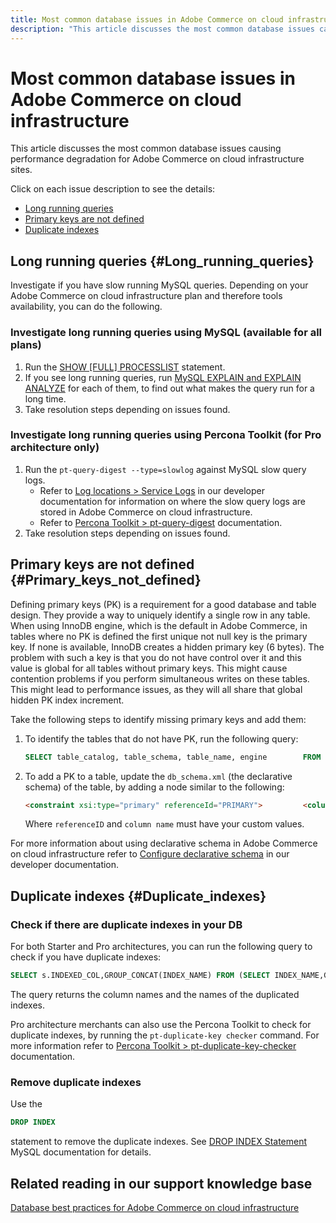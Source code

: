```yaml
---
title: Most common database issues in Adobe Commerce on cloud infrastructure
description: "This article discusses the most common database issues causing performance degradation for Adobe Commerce on cloud infrastructure sites."
---
```


# Most common database issues in Adobe Commerce on cloud infrastructure

This article discusses the most common database issues causing performance degradation for Adobe Commerce on cloud infrastructure sites.

Click on each issue description to see the details:

* [Long running queries](#Long_running_queries)
* [Primary keys are not defined](#Primary_keys_not_defined)
* [Duplicate indexes](#Duplicate_indexes)

## Long running queries {#Long_running_queries}

Investigate if you have slow running MySQL queries. Depending on your Adobe Commerce on cloud infrastructure plan and therefore tools availability, you can do the following.

### Investigate long running queries using MySQL (available for all plans)

1. Run the [SHOW \[FULL\] PROCESSLIST](https://dev.mysql.com/doc/refman/8.0/en/show-processlist.html) statement.
1. If you see long running queries, run [MySQL EXPLAIN and EXPLAIN ANALYZE](https://mysqlserverteam.com/mysql-explain-analyze/) for each of them, to find out what makes the query run for a long time.
1. Take resolution steps depending on issues found.

### Investigate long running queries using Percona Toolkit (for Pro architecture only)

1. Run the `pt-query-digest --type=slowlog` against MySQL slow query logs.
    * Refer to [Log locations > Service Logs](https://devdocs.magento.com/cloud/project/log-locations.html#service-logs) in our developer documentation for information on where the slow query logs are stored in Adobe Commerce on cloud infrastructure.
    * Refer to [Percona Toolkit > pt-query-digest](https://www.percona.com/doc/percona-toolkit/LATEST/pt-query-digest.html#pt-query-digest) documentation.
1. Take resolution steps depending on issues found.

## Primary keys are not defined {#Primary_keys_not_defined}

Defining primary keys (PK) is a requirement for a good database and table design. They provide a way to uniquely identify a single row in any table. When using InnoDB engine, which is the default in Adobe Commerce, in tables where no PK is defined the first unique not null key is the primary key. If none is available, InnoDB creates a hidden primary key (6 bytes). The problem with such a key is that you do not have control over it and this value is global for all tables without primary keys. This might cause contention problems if you perform simultaneous writes on these tables. This might lead to performance issues, as they will all share that global hidden PK index increment.

Take the following steps to identify missing primary keys and add them:

1. To identify the tables that do not have PK, run the following query:

    ```sql
    SELECT table_catalog, table_schema, table_name, engine        FROM information_schema.tables        WHERE (table_catalog, table_schema, table_name) NOT IN        (SELECT table_catalog, table_schema, table_name        FROM information_schema.table_constraints        WHERE constraint_type = 'PRIMARY KEY')        AND table_schema NOT IN ('information_schema', 'pg_catalog');
    ```

1. To add a PK to a table, update the `db_schema.xml` (the declarative schema) of the table, by adding a node similar to the following:

    ```html
    <constraint xsi:type="primary" referenceId="PRIMARY">         <column name="id_column"/>     </constraint>
    ```

    Where `referenceID` and `column name` must have your custom values.

For more information about using declarative schema in Adobe Commerce on cloud infrastructure refer to [Configure declarative schema](https://devdocs.magento.com/guides/v2.3/extension-dev-guide/declarative-schema/db-schema.html) in our developer documentation.

## Duplicate indexes {#Duplicate_indexes}

### Check if there are duplicate indexes in your DB

For both Starter and Pro architectures, you can run the following query to check if you have duplicate indexes:

```sql
SELECT s.INDEXED_COL,GROUP_CONCAT(INDEX_NAME) FROM (SELECT INDEX_NAME,GROUP_CONCAT(CONCAT(TABLE_NAME,'.',COLUMN_NAME) ORDER BY CONCAT(SEQ_IN_INDEX,COLUMN_NAME)) 'INDEXED_COL' FROM INFORMATION_SCHEMA.STATISTICS WHERE TABLE_SCHEMA = 'db?' GROUP BY INDEX_NAME)as s GROUP BY INDEXED_COL HAVING COUNT(1)>1
```

The query returns the column names and the names of the duplicated indexes.

Pro architecture merchants can also use the Percona Toolkit to check for duplicate indexes, by running the `pt-duplicate-key checker` command. For more information refer to [Percona Toolkit > pt-duplicate-key-checker](https://www.percona.com/doc/percona-toolkit/LATEST/pt-duplicate-key-checker.html%C2%A0) documentation.

### Remove duplicate indexes

Use the

```SQL
DROP INDEX
```

statement to remove the duplicate indexes. See [DROP INDEX Statement](https://dev.mysql.com/doc/refman/8.0/en/drop-index.html) MySQL documentation for details.

## Related reading in our support knowledge base

 [Database best practices for Adobe Commerce on cloud infrastructure](/help/best-practices/database/database-best-practices-for-magento-commerce-cloud.md)